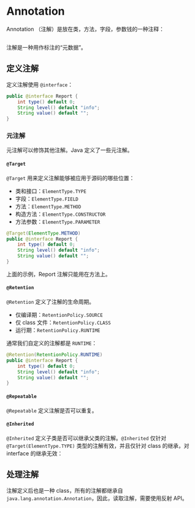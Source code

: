 # Annotation
Annotation （注解）是放在类，方法，字段，参数钱的一种注释：
```java

```

注解是一种用作标注的“元数据”。

## 定义注解

定义注解使用 `@interface`：
```java
public @interface Report {
    int type() default 0;
    String level() default "info";
    String value() default "";
}
```


### 元注解
元注解可以修饰其他注解。Java 定义了一些元注解。

#### `@Target`

`@Target` 用来定义注解能够被应用于源码的哪些位置：
- 类和接口：`ElementType.TYPE`
- 字段：`ElementType.FIELD`
- 方法：`ElementType.METHOD`
- 构造方法：`ElementType.CONSTRUCTOR`
- 方法参数：`ElementType.PARAMETER`


```java
@Target(ElementType.METHOD)
public @interface Report {
    int type() default 0;
    String level() default "info";
    String value() default "";
}
```

上面的示例，Report 注解只能用在方法上。

#### `@Retention`

`@Retention` 定义了注解的生命周期。

- 仅编译期：`RetentionPolicy.SOURCE`
- 仅 class 文件：`RetentionPolicy.CLASS`
- 运行期：`RetentionPolicy.RUNTIME`

通常我们自定义的注解都是 `RUNTIME`：
```java
@Retention(RetentionPolicy.RUNTIME)
public @interface Report {
    int type() default 0;
    String level() default "info";
    String value() default "";
}
```
#### `@Repeatable`

`@Repeatable` 定义注解是否可以重复。

#### `@Inherited`

`@Inherited` 定义子类是否可以继承父类的注解。`@Inherited` 仅针对 `@Target(ElementType.TYPE)` 类型的注解有效，并且仅针对 class 的继承，对 interface 的继承无效：


## 处理注解
注解定义后也是一种 class，所有的注解都继承自 `java.lang.annotation.Annotation`，因此，读取注解，需要使用反射 API。
